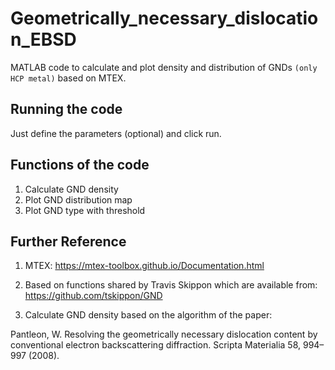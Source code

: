 # Geometrically_necessary_dislocation_EBSD

MATLAB code to calculate and plot density and distribution of GNDs `(only HCP metal)` based on MTEX.


Running the code
-----------------------------------------------------------------------------------------
Just define the parameters (optional) and click run.


Functions of the code
-----------------------------------------------------------------------------------------
1. Calculate GND density
2. Plot GND distribution map
3. Plot GND type with threshold


Further Reference
-----------------------------------------------------------------------------------------
1. MTEX: https://mtex-toolbox.github.io/Documentation.html

2. Based on functions shared by Travis Skippon which are available from: https://github.com/tskippon/GND

3. Calculate GND density based on the algorithm of the paper:

Pantleon, W. Resolving the geometrically necessary dislocation content by conventional electron backscattering diffraction. Scripta Materialia 58, 994–997 (2008).

